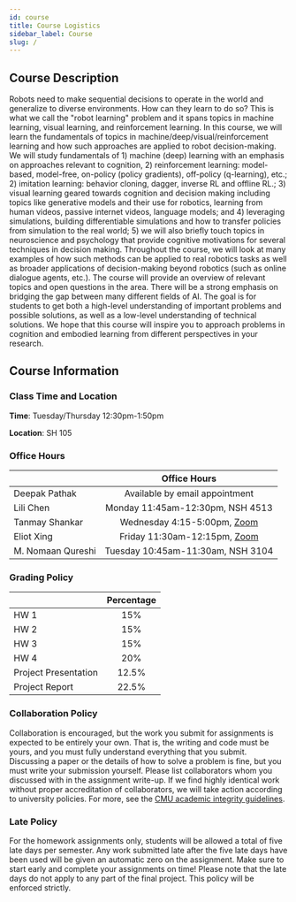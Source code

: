 ```yaml
---
id: course
title: Course Logistics
sidebar_label: Course
slug: /
---
```


## Course Description

Robots need to make sequential decisions to operate in the world and generalize to diverse environments. How can they learn to do so? This is what we call the "robot learning" problem and it spans topics in machine learning, visual learning, and reinforcement learning. In this course, we will learn the fundamentals of topics in machine/deep/visual/reinforcement learning and how such approaches are applied to robot decision-making. We will study fundamentals of 1) machine (deep) learning with an emphasis on approaches relevant to cognition, 2) reinforcement learning: model-based, model-free, on-policy (policy gradients), off-policy (q-learning), etc.; 2) imitation learning: behavior cloning, dagger, inverse RL and offline RL.; 3) visual learning geared towards cognition and decision making including topics like generative models and their use for robotics, learning from human videos, passive internet videos, language models; and 4) leveraging simulations, building differentiable simulations and how to transfer policies from simulation to the real world; 5) we will also briefly touch topics in neuroscience and psychology that provide cognitive motivations for several techniques in decision making. Throughout the course, we will look at many examples of how such methods can be applied to real robotics tasks as well as broader applications of decision-making beyond robotics (such as online dialogue agents, etc.). The course will provide an overview of relevant topics and open questions in the area. There will be a strong emphasis on bridging the gap between many different fields of AI. The goal is for students to get both a high-level understanding of important problems and possible solutions, as well as a low-level understanding of technical solutions. We hope that this course will inspire you to approach problems in cognition and embodied learning from different perspectives in your research.


## Course Information

### Class Time and Location

**Time**: Tuesday/Thursday 12:30pm-1:50pm

**Location**: SH 105


### Office Hours


|         |  Office Hours    |
| ------------- | :-----------: |
| Deepak Pathak     | Available by email appointment | 
| Lili Chen     |   Monday 11:45am-12:30pm, NSH 4513    |
| Tanmay Shankar    |   Wednesday 4:15-5:00pm, [Zoom](https://piazza.com/cmu/fall2023/16831/staff)  |
| Eliot Xing | Friday 11:30am-12:15pm, [Zoom](https://piazza.com/cmu/fall2023/16831/staff) |
| M. Nomaan Qureshi | Tuesday 10:45am-11:30am, NSH 3104 |


### Grading Policy

|         |      Percentage      |
| ------------- | :-----------: |
| HW 1    | 15% | 
| HW 2    | 15% | 
| HW 3    | 15% | 
| HW 4    | 20% | 
| Project Presentation   |   12.5%    |
| Project Report | 22.5% | 

### Collaboration Policy
Collaboration is encouraged, but the work you submit for assignments is expected to be entirely your own. That is, the writing and code must be yours, and you must fully understand everything that you submit. Discussing a paper or the details of how to solve a problem is fine, but you must write your submission yourself. Please list collaborators whom you discussed with in the assignment write-up. If we find highly identical work without proper accreditation of collaborators, we will take action according to university policies. For more, see the [CMU academic integrity guidelines](https://www.cmu.edu/policies/student-and-student-life/academic-integrity.html).

### Late Policy
For the homework assignments only, students will be allowed a total of five late days per semester. Any work submitted late after the five late days have been used will be given an automatic zero on the assignment. Make sure to start early and complete your assignments on time! Please note that the late days do not apply to any part of the final project. This policy will be enforced strictly.
